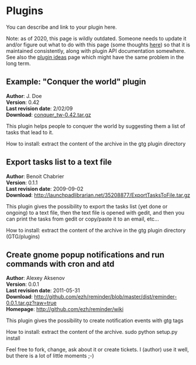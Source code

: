 # Plugins

You can describe and link to your plugin here.

Note: as of 2020, this page is wildly outdated. Someone needs to update
it and/or figure out what to do with this page (some thoughts
[here](https://github.com/getting-things-gnome/gtg/issues/200)) so that
it is maintained consistently, along with plugin API documentation
somewhere. See also the [plugin ideas](pre2020/plugin_ideas)
page which might have the same problem in the long term.

## Example: "Conquer the world" plugin

**Author**: J. Doe  
**Version**: 0.42  
**Last revision date**: 2/02/09  
**Download**: [conquer_tw-0.42.tar.gz](https://wiki.gnome.org/conquer_tw-0.42.tar.gz)  

This plugin helps people to conquer the world by suggesting them a list
of tasks that lead to it.

How to install: extract the content of the archive in the gtg plugin
directory

## Export tasks list to a text file

**Author**: Benoit Chabrier  
**Version**: 0.1.1  
**Last revision date**: 2009-09-02   
**Download**: <http://launchpadlibrarian.net/35208877/ExportTasksToFile.tar.gz>  

This plugin gives the possibility to export the tasks list (yet done or
ongoing) to a text file, then the text file is opened with gedit, and
then you can print the tasks from gedit or copy/paste it to an email,
etc...

How to install: extract the content of the archive in the gtg plugin
directory (GTG/plugins)

## Create gnome popup notifications and run commands with cron and atd

**Author**: Alexey Aksenov  
**Version**: 0.0.1  
**Last revision date**: 2011-05-31   
**Download**: <http://github.com/ezh/reminder/blob/master/dist/reminder-0.0.1.tar.gz?raw=true>  
**Homepage**: <http://github.com/ezh/reminder/wiki>  

This plugin gives the possibility to create notification events with gtg
tags

How to install: extract the content of the archive. sudo python setup.py
install

Feel free to fork, change, ask about it or create tickets. I (author)
use it well, but there is a lot of little moments ;-)

